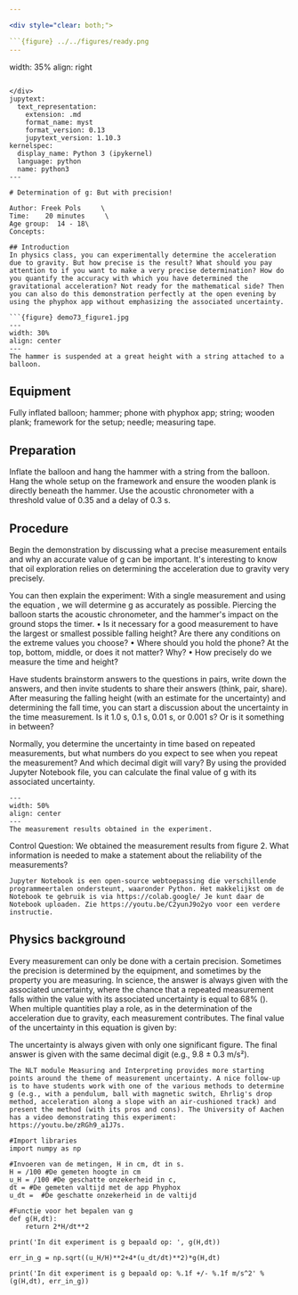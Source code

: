 ```yaml
---

<div style="clear: both;">

```{figure} ../../figures/ready.png
---
```

width: 35%
align: right
```

</div>
jupytext:
  text_representation:
    extension: .md
    format_name: myst
    format_version: 0.13
    jupytext_version: 1.10.3
kernelspec:
  display_name: Python 3 (ipykernel)
  language: python
  name: python3
---

# Determination of g: But with precision!

Author: Freek Pols     \
Time:	 20 minutes 	\
Age group:	14 - 18\
Concepts:	

## Introduction
In physics class, you can experimentally determine the acceleration due to gravity. But how precise is the result? What should you pay attention to if you want to make a very precise determination? How do you quantify the accuracy with which you have determined the gravitational acceleration? Not ready for the mathematical side? Then you can also do this demonstration perfectly at the open evening by using the phyphox app without emphasizing the associated uncertainty.

```{figure} demo73_figure1.jpg
---
width: 30%
align: center
---
The hammer is suspended at a great height with a string attached to a balloon.
```


## Equipment
Fully inflated balloon; hammer; phone with phyphox app; string; wooden plank; framework for the setup; needle; measuring tape.

## Preparation
Inflate the balloon and hang the hammer with a string from the balloon. Hang the whole setup on the framework and ensure the wooden plank is directly beneath the hammer. Use the acoustic chronometer with a threshold value of 0.35 and a delay of 0.3 s.

## Procedure
Begin the demonstration by discussing what a precise measurement entails and why an accurate value of g can be important. It's interesting to know that oil exploration relies on determining the acceleration due to gravity very precisely.

You can then explain the experiment: With a single measurement and using the equation , we will determine g as accurately as possible. Piercing the balloon starts the acoustic chronometer, and the hammer's impact on the ground stops the timer.
• Is it necessary for a good measurement to have the largest or smallest possible falling height? Are there any conditions on the extreme values you choose?
• Where should you hold the phone? At the top, bottom, middle, or does it not matter? Why?
• How precisely do we measure the time and height?

Have students brainstorm answers to the questions in pairs, write down the answers, and then invite students to share their answers (think, pair, share).
After measuring the falling height (with an estimate for the uncertainty) and determining the fall time, you can start a discussion about the uncertainty in the time measurement. Is it 1.0 s, 0.1 s, 0.01 s, or 0.001 s? Or is it something in between?

Normally, you determine the uncertainty in time based on repeated measurements, but what numbers do you expect to see when you repeat the measurement? And which decimal digit will vary?
By using the provided Jupyter Notebook file, you can calculate the final value of g with its associated uncertainty.

```{figure} demo73_figure2.jpg
---
width: 50%
align: center
---
The measurement results obtained in the experiment.
```

Control Question: We obtained the measurement results from figure 2. What information is needed to make a statement about the reliability of the measurements?

```{note}
Jupyter Notebook is een open-source webtoepassing die verschillende programmeertalen ondersteunt, waaronder Python. Het makkelijkst om de Notebook te gebruik is via https://colab.google/ Je kunt daar de Notebook uploaden. Zie https://youtu.be/C2yunJ9o2yo voor een verdere instructie.
```

## Physics background
Every measurement can only be done with a certain precision. Sometimes the precision is determined by the equipment, and sometimes by the property you are measuring. In science, the answer is always given with the associated uncertainty, where the chance that a repeated measurement falls within the value with its associated uncertainty is equal to 68% (). When multiple quantities play a role, as in the determination of the acceleration due to gravity, each measurement contributes. The final value of the uncertainty in this equation is given by:

The uncertainty is always given with only one significant figure. The final answer is given with the same decimal digit (e.g., 9.8 ± 0.3 m/s²).

```{tip}
The NLT module Measuring and Interpreting provides more starting points around the theme of measurement uncertainty. A nice follow-up is to have students work with one of the various methods to determine g (e.g., with a pendulum, ball with magnetic switch, Ehrlig's drop method, acceleration along a slope with an air-cushioned track) and present the method (with its pros and cons). The University of Aachen has a video demonstrating this experiment: https://youtu.be/zRGh9_a1J7s.
```


```{code-cell} Python
#Import libraries
import numpy as np

#Invoeren van de metingen, H in cm, dt in s.
H = /100 #De gemeten hoogte in cm
u_H = /100 #De geschatte onzekerheid in c,
dt = #De gemeten valtijd met de app Phyphox
u_dt =  #De geschatte onzekerheid in de valtijd

#Functie voor het bepalen van g
def g(H,dt):
    return 2*H/dt**2

print('In dit experiment is g bepaald op: ', g(H,dt))

err_in_g = np.sqrt((u_H/H)**2+4*(u_dt/dt)**2)*g(H,dt)

print('In dit experiment is g bepaald op: %.1f +/- %.1f m/s^2' %(g(H,dt), err_in_g))
```